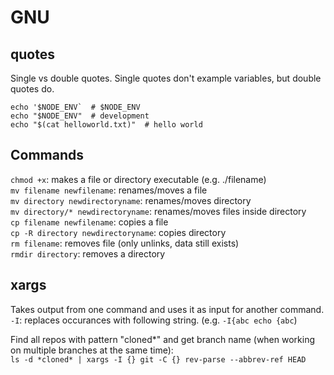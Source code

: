 # GNU


## quotes
Single vs double quotes. Single quotes don't example variables, but double quotes do.  
```
echo '$NODE_ENV`  # $NODE_ENV
echo "$NODE_ENV"  # development
echo "$(cat helloworld.txt)"  # hello world
  ```


## Commands
`chmod +x`: makes a file or directory executable (e.g. ./filename)    
`mv filename newfilename`: renames/moves a file  
`mv directory newdirectoryname`: renames/moves directory  
`mv directory/* newdirectoryname`: renames/moves files inside directory  
`cp filename newfilename`: copies a file  
`cp -R directory newdirectoryname`: copies directory  
`rm filename`: removes file (only unlinks, data still exists)  
`rmdir directory`: removes a directory  

## xargs
Takes output from one command and uses it as input for another command.\
`-I`: replaces occurances with following string. (e.g. `-I{abc echo {abc`)

Find all repos with pattern "cloned*" and get branch name (when working on multiple branches at the same time):\
`ls -d *cloned* | xargs -I {} git -C {} rev-parse --abbrev-ref HEAD`